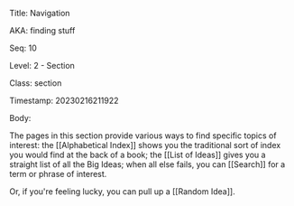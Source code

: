 Title:  Navigation

AKA:    finding stuff

Seq:    10

Level:  2 - Section

Class:  section

Timestamp: 20230216211922

Body:

The pages in this section provide various ways to find specific topics of interest: the [[Alphabetical Index]] shows you the traditional sort of index you would find at the back of a book; the [[List of Ideas]] gives you a straight list of all the Big Ideas; when all else fails, you can [[Search]] for a term or phrase of interest. 

Or, if you're feeling lucky, you can pull up a [[Random Idea]].

